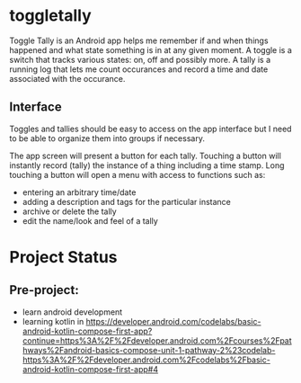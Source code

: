 # toggletally

Toggle Tally is an Android app helps me remember if and when things happened and what state something is in at any given moment. 
A toggle is a switch that tracks various states: on, off and possibly more.
A tally is a running log that lets me count occurances and record a time and date associated with the occurance.

## Interface

Toggles and tallies should be easy to access on the app interface but I need to be able to organize them into groups if necessary.

The app screen will present a button for each tally.
Touching a button will instantly record (tally) the instance of a thing including a time stamp.
Long touching a button will open a menu with access to functions such as:
  * entering an arbitrary time/date
  * adding a description and tags for the particular instance
  * archive or delete the tally
  * edit the name/look and feel of a tally

# Project Status
## Pre-project:
  * learn android development
  * learning kotlin in https://developer.android.com/codelabs/basic-android-kotlin-compose-first-app?continue=https%3A%2F%2Fdeveloper.android.com%2Fcourses%2Fpathways%2Fandroid-basics-compose-unit-1-pathway-2%23codelab-https%3A%2F%2Fdeveloper.android.com%2Fcodelabs%2Fbasic-android-kotlin-compose-first-app#4
